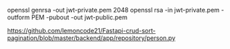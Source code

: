 openssl genrsa -out jwt-private.pem 2048
openssl rsa -in jwt-private.pem -outform PEM -pubout -out jwt-public.pem

https://github.com/lemoncode21/Fastapi-crud-sort-pagination/blob/master/backend/app/repository/person.py